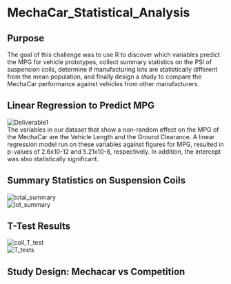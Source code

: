 # MechaCar_Statistical_Analysis
## Purpose
The goal of this challenge was to use R to discover which variables predict the MPG for vehicle prototypes,
collect summary statistics on the PSI of suspension coils,
determine if manufacturing lots are statistically different from the mean population, and finally 
design a study to compare the MechaCar performance against vehicles from other manufacturers.
## Linear Regression to Predict MPG
![Deliverable1](https://user-images.githubusercontent.com/87148177/142712416-e553176d-e149-43c8-bbe7-c820be983db0.png)\
The variables in our dataset that show a non-random effect on the MPG of the MechaCar are the Vehicle Length and the Ground Clearance. A linear regression model run on these variables against figures for MPG, resulted in p-values of 2.6x10-12 and 5.21x10-8, respectively. In addition, the intercept was also statistically significant.
## Summary Statistics on Suspension Coils
![total_summary](https://user-images.githubusercontent.com/87148177/142712436-ceebd8f8-82ac-431f-b1d4-834dbe5dcb0a.png)\
![lot_summary](https://user-images.githubusercontent.com/87148177/142712438-2c024cd2-cebf-44aa-b2cf-40275c75fb4a.png)
## T-Test Results
![coil_T_test](https://user-images.githubusercontent.com/87148177/142712464-9f1457b8-a74e-4b2b-9902-8628f1343f3b.png)\
![T_tests](https://user-images.githubusercontent.com/87148177/142712466-41a2d8ae-cc26-4b4e-8e29-20942e096ec0.png)
## Study Design: Mechacar vs Competition

